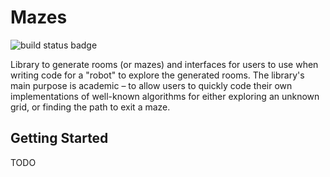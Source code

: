 # Mazes

![build status badge](https://github.com/guillonapa/mazes/workflows/Java%20CI%20with%20Maven/badge.svg)

Library to generate rooms (or mazes) and interfaces for users to use when writing code for a "robot" to explore the generated rooms. The library's main purpose is academic – to allow users to quickly code their own implementations of well-known algorithms for either exploring an unknown grid, or finding the path to exit a maze.

## Getting Started

TODO

